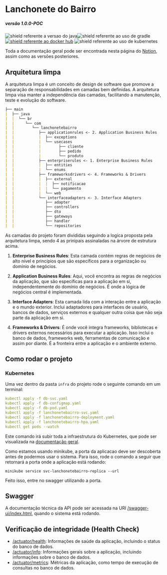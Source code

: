 
# Lanchonete do Bairro

##### versão 1.0.0-POC

<img src="https://img.shields.io/badge/Java-17-important.svg?logo=java" alt="shield referente a versao do java"><img src="https://img.shields.io/badge/Build Tool-Gradle-green.svg?logo=gradle" alt="shield referente ao uso de gradle">[<img src="https://img.shields.io/badge/dockerhub-images-blue.svg?logo=docker" alt="shield referente ao docker hub">](https://hub.docker.com/repository/docker/danielmaria/lanchonetebairro-app/general) <img src="https://img.shields.io/badge/Orchestrated by-Kubernetes-green.svg?logo=kubernetes" alt="shield referente ao uso de kubernetes">

Toda a documentação geral pode ser encontrada nesta página do [Notion](https://danielmariadasilva.notion.site/Lanchonete-do-Bairro-97145985ac3e4b65a077ff13866e66ad), assim como as versōes posteriores.

## Arquitetura limpa

A arquitetura limpa é um conceito de design de software que promove a separação de responsabilidades em camadas bem definidas. A arquitetura limpa visa manter a independência das camadas, facilitando a manutenção, teste e evolução do software.

```markdown
├── main
|  ├── java
|  |  └── br
|  |     └── com
|  |        └── lanchonetebairro
|  |           ├── applicationrules <- 2. Application Business Rules
|  |           |  ├── exceptions
|  |           |  └── usecases
|  |           |        ├── cliente
|  |           |        ├── pedido
|  |           |        └── produto
|  |           ├── enterpriserules <- 1. Enterprise Business Rules
|  |           |  ├── entities
|  |           |  └── enums
|  |           ├── frameworksdrivers <- 4. Frameworks & Drivers
|  |           |  ├── external
|  |           |  |  ├── notificacao
|  |           |  |  └── pagamento
|  |           |  └── web
|  |           └── interfaceadapters <- 3. Interface Adapters
|  |              ├── adapter
|  |              ├── controllers
|  |              ├── dto
|  |              ├── gateways
|  |              ├── handler
|  |              └── repositories
```

As camadas do projeto foram divididas seguindo a logica proposta pela arquitetura limpa, sendo 4 as prinipais assinaladas na árvore de estrutura acima.

1. **Enterprise Business Rules**: Esta camada contém regras de negócios de alto nível e princípios que são específicos para a organização ou domínio de negócios.

2. **Application Business Rules**: Aqui, você encontra as regras de negócios da aplicação, que são específicas para a aplicação em si, independentemente do domínio de negócios. É onde a lógica de negócios central é implementada.

3. **Interface Adapters**: Esta camada lida com a interação entre a aplicação e o mundo exterior. Inclui adaptadores para interfaces de usuário, bancos de dados, serviços externos e qualquer outra coisa que não seja parte da aplicação em si.

4. **Frameworks & Drivers**: É onde você integra frameworks, bibliotecas e drivers externos necessários para executar a aplicação. Isso inclui o banco de dados, frameworks web, ferramentas de comunicação e assim por diante. É a fronteira entre a aplicação e o ambiente externo.

## Como rodar o projeto

### Kubernetes

Uma vez dentro da pasta `infra` do projeto rode o seguinte comando em um terminal:
 
```yaml
kubectl apply -f db-svc.yaml
kubectl apply -f db-configmap.yaml
kubectl apply -f db-pod.yaml
kubectl apply -f lanchonetebairro-svc.yaml
kubectl apply -f lanchonetebairro-deployment.yaml
kubectl apply -f lanchonetebairro-hpa.yaml
kubectl get pods --watch

```

Este comando irá subir toda a infraestrutura do Kubernetes, que pode ser visualizada na [documentação geral](https://www.notion.so/danielmariadasilva/Lanchonete-do-Bairro-97145985ac3e4b65a077ff13866e66ad#927eb1f24e804f34b9aa1e8a70c30644).

Como estamos usando minikube, a porta da aplicacao deve ser descoberta antes de podermos usar o sistema. Para isso, rode o comando a seguir que retornará a porta onde a aplicação está rodando:

```
minikube service svc-lanchonetebairro-replica --url
```

Feito isso, entre no swagger utilizando a porta.

## Swagger

A documentação técnica da API pode ser acessada na URI [/swagger-ui/index.html](http://localhost:31001/swagger-ui/index.html), quando o sistema está rodando.

## Verificação de integridade (Health Check)

- [/actuator/health](http://localhost:31001/actuator/health): Informações de saúde da aplicação, incluindo o status do banco de dados.
- [/actuator/info](http://localhost:31001/actuator/health): Informações gerais sobre a aplicação, incluindo informações sobre o banco de dados.
- [/actuator/metrics](http://localhost:31001/actuator/health): Métricas da aplicação, como tempo de execução de consultas no banco de dados.
